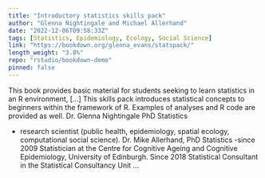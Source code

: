 ```yaml
---
title: "Introductory statistics skills pack"
author: "Glenna Nightingale and Michael Allerhand"
date: "2022-12-06T09:58:33Z"
tags: [Statistics, Epidemiology, Ecology, Social Science]
link: "https://bookdown.org/glenna_evans/statspack/"
length_weight: "3.8%"
repo: "rstudio/bookdown-demo"
pinned: false
---
```


This book provides basic material for students seeking to learn statistics in an R environment, [...] This skills pack introduces statistical concepts to beginners within the framework of R. Examples of analyses and R code are provided as well. Dr. Glenna Nightingale PhD Statistics
- research scientist (public health, epidemiology, spatial ecology, computational social science). Dr. Mike Allerhand, PhD Statistics
-since 2009 Statistician at the Centre for Cognitive Ageing and Cognitive Epidemiology, University of Edinburgh. Since 2018 Statistical Consultant in the Statistical Consultancy Unit ...
